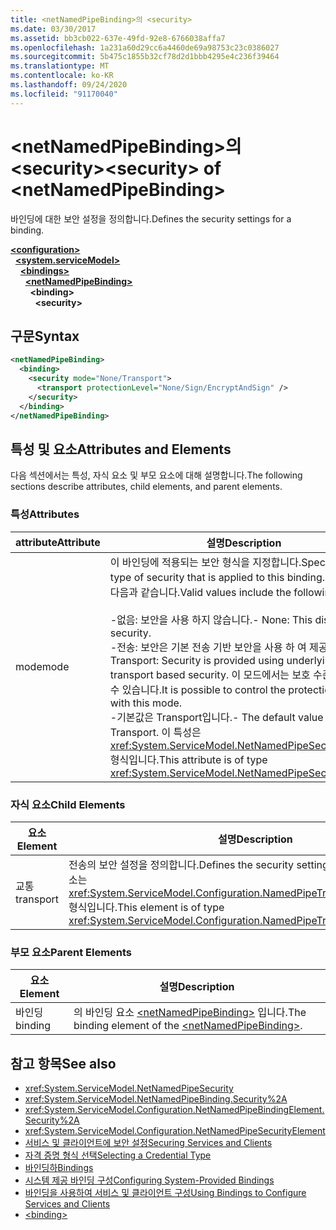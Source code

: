 ```yaml
---
title: <netNamedPipeBinding>의 <security>
ms.date: 03/30/2017
ms.assetid: bb3cb022-637e-49fd-92e8-6766038affa7
ms.openlocfilehash: 1a231a60d29cc6a4460de69a98753c23c0386027
ms.sourcegitcommit: 5b475c1855b32cf78d2d1bbb4295e4c236f39464
ms.translationtype: MT
ms.contentlocale: ko-KR
ms.lasthandoff: 09/24/2020
ms.locfileid: "91170040"
---
```

# <a name="security-of-netnamedpipebinding"></a><span data-ttu-id="7aea3-102">\<netNamedPipeBinding>의 \<security></span><span class="sxs-lookup"><span data-stu-id="7aea3-102">\<security> of \<netNamedPipeBinding></span></span>

<span data-ttu-id="7aea3-103">바인딩에 대한 보안 설정을 정의합니다.</span><span class="sxs-lookup"><span data-stu-id="7aea3-103">Defines the security settings for a binding.</span></span>  
  
[**\<configuration>**](../configuration-element.md)\
&nbsp;&nbsp;[**\<system.serviceModel>**](system-servicemodel.md)\
&nbsp;&nbsp;&nbsp;&nbsp;[**\<bindings>**](bindings.md)\
&nbsp;&nbsp;&nbsp;&nbsp;&nbsp;&nbsp;[**\<netNamedPipeBinding>**](netnamedpipebinding.md)\
&nbsp;&nbsp;&nbsp;&nbsp;&nbsp;&nbsp;&nbsp;&nbsp;**\<binding>**\
&nbsp;&nbsp;&nbsp;&nbsp;&nbsp;&nbsp;&nbsp;&nbsp;&nbsp;&nbsp;**\<security>**  
  
## <a name="syntax"></a><span data-ttu-id="7aea3-104">구문</span><span class="sxs-lookup"><span data-stu-id="7aea3-104">Syntax</span></span>  
  
```xml  
<netNamedPipeBinding>
  <binding>
    <security mode="None/Transport">
      <transport protectionLevel="None/Sign/EncryptAndSign" />
    </security>
  </binding>
</netNamedPipeBinding>
```  
  
## <a name="attributes-and-elements"></a><span data-ttu-id="7aea3-105">특성 및 요소</span><span class="sxs-lookup"><span data-stu-id="7aea3-105">Attributes and Elements</span></span>  

 <span data-ttu-id="7aea3-106">다음 섹션에서는 특성, 자식 요소 및 부모 요소에 대해 설명합니다.</span><span class="sxs-lookup"><span data-stu-id="7aea3-106">The following sections describe attributes, child elements, and parent elements.</span></span>  
  
### <a name="attributes"></a><span data-ttu-id="7aea3-107">특성</span><span class="sxs-lookup"><span data-stu-id="7aea3-107">Attributes</span></span>  
  
|<span data-ttu-id="7aea3-108">attribute</span><span class="sxs-lookup"><span data-stu-id="7aea3-108">Attribute</span></span>|<span data-ttu-id="7aea3-109">설명</span><span class="sxs-lookup"><span data-stu-id="7aea3-109">Description</span></span>|  
|---------------|-----------------|  
|<span data-ttu-id="7aea3-110">mode</span><span class="sxs-lookup"><span data-stu-id="7aea3-110">mode</span></span>|<span data-ttu-id="7aea3-111">이 바인딩에 적용되는 보안 형식을 지정합니다.</span><span class="sxs-lookup"><span data-stu-id="7aea3-111">Specifies the type of security that is applied to this binding.</span></span> <span data-ttu-id="7aea3-112">유효한 값은 다음과 같습니다.</span><span class="sxs-lookup"><span data-stu-id="7aea3-112">Valid values include the following:</span></span><br /><br /> <span data-ttu-id="7aea3-113">-없음: 보안을 사용 하지 않습니다.</span><span class="sxs-lookup"><span data-stu-id="7aea3-113">-   None: This disables security.</span></span><br /><span data-ttu-id="7aea3-114">-전송: 보안은 기본 전송 기반 보안을 사용 하 여 제공 됩니다.</span><span class="sxs-lookup"><span data-stu-id="7aea3-114">-   Transport: Security is provided using underlying transport based security.</span></span> <span data-ttu-id="7aea3-115">이 모드에서는 보호 수준을 제어할 수 있습니다.</span><span class="sxs-lookup"><span data-stu-id="7aea3-115">It is possible to control the protection level with this mode.</span></span><br /><span data-ttu-id="7aea3-116">-기본값은 Transport입니다.</span><span class="sxs-lookup"><span data-stu-id="7aea3-116">-   The default value is Transport.</span></span> <span data-ttu-id="7aea3-117">이 특성은 <xref:System.ServiceModel.NetNamedPipeSecurityMode> 형식입니다.</span><span class="sxs-lookup"><span data-stu-id="7aea3-117">This attribute is of type <xref:System.ServiceModel.NetNamedPipeSecurityMode>.</span></span>|  
  
### <a name="child-elements"></a><span data-ttu-id="7aea3-118">자식 요소</span><span class="sxs-lookup"><span data-stu-id="7aea3-118">Child Elements</span></span>  
  
|<span data-ttu-id="7aea3-119">요소</span><span class="sxs-lookup"><span data-stu-id="7aea3-119">Element</span></span>|<span data-ttu-id="7aea3-120">설명</span><span class="sxs-lookup"><span data-stu-id="7aea3-120">Description</span></span>|  
|-------------|-----------------|  
|<span data-ttu-id="7aea3-121">교통</span><span class="sxs-lookup"><span data-stu-id="7aea3-121">transport</span></span>|<span data-ttu-id="7aea3-122">전송의 보안 설정을 정의합니다.</span><span class="sxs-lookup"><span data-stu-id="7aea3-122">Defines the security settings for the transport.</span></span> <span data-ttu-id="7aea3-123">이 요소는 <xref:System.ServiceModel.Configuration.NamedPipeTransportSecurityElement> 형식입니다.</span><span class="sxs-lookup"><span data-stu-id="7aea3-123">This element is of type <xref:System.ServiceModel.Configuration.NamedPipeTransportSecurityElement>.</span></span>|  
  
### <a name="parent-elements"></a><span data-ttu-id="7aea3-124">부모 요소</span><span class="sxs-lookup"><span data-stu-id="7aea3-124">Parent Elements</span></span>  
  
|<span data-ttu-id="7aea3-125">요소</span><span class="sxs-lookup"><span data-stu-id="7aea3-125">Element</span></span>|<span data-ttu-id="7aea3-126">설명</span><span class="sxs-lookup"><span data-stu-id="7aea3-126">Description</span></span>|  
|-------------|-----------------|  
|<span data-ttu-id="7aea3-127">바인딩</span><span class="sxs-lookup"><span data-stu-id="7aea3-127">binding</span></span>|<span data-ttu-id="7aea3-128">의 바인딩 요소 [\<netNamedPipeBinding>](netnamedpipebinding.md) 입니다.</span><span class="sxs-lookup"><span data-stu-id="7aea3-128">The binding element of the [\<netNamedPipeBinding>](netnamedpipebinding.md).</span></span>|  
  
## <a name="see-also"></a><span data-ttu-id="7aea3-129">참고 항목</span><span class="sxs-lookup"><span data-stu-id="7aea3-129">See also</span></span>

- <xref:System.ServiceModel.NetNamedPipeSecurity>
- <xref:System.ServiceModel.NetNamedPipeBinding.Security%2A>
- <xref:System.ServiceModel.Configuration.NetNamedPipeBindingElement.Security%2A>
- <xref:System.ServiceModel.Configuration.NetNamedPipeSecurityElement>
- [<span data-ttu-id="7aea3-130">서비스 및 클라이언트에 보안 설정</span><span class="sxs-lookup"><span data-stu-id="7aea3-130">Securing Services and Clients</span></span>](../../../wcf/feature-details/securing-services-and-clients.md)
- [<span data-ttu-id="7aea3-131">자격 증명 형식 선택</span><span class="sxs-lookup"><span data-stu-id="7aea3-131">Selecting a Credential Type</span></span>](../../../wcf/feature-details/selecting-a-credential-type.md)
- [<span data-ttu-id="7aea3-132">바인딩하</span><span class="sxs-lookup"><span data-stu-id="7aea3-132">Bindings</span></span>](../../../wcf/bindings.md)
- [<span data-ttu-id="7aea3-133">시스템 제공 바인딩 구성</span><span class="sxs-lookup"><span data-stu-id="7aea3-133">Configuring System-Provided Bindings</span></span>](../../../wcf/feature-details/configuring-system-provided-bindings.md)
- [<span data-ttu-id="7aea3-134">바인딩을 사용하여 서비스 및 클라이언트 구성</span><span class="sxs-lookup"><span data-stu-id="7aea3-134">Using Bindings to Configure Services and Clients</span></span>](../../../wcf/using-bindings-to-configure-services-and-clients.md)
- [\<binding>](bindings.md)
